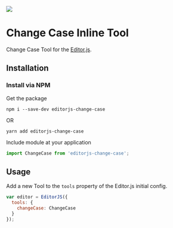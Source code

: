 ![](https://badgen.net/badge/Editor.js/v2.0/blue)

# Change Case Inline Tool

Change Case Tool for the [Editor.js](https://editorjs.io).

## Installation

### Install via NPM

Get the package

```shell
npm i --save-dev editorjs-change-case
```

OR 


```shell
yarn add editorjs-change-case
```

Include module at your application

```javascript
import ChangeCase from 'editorjs-change-case';
```

## Usage

Add a new Tool to the `tools` property of the Editor.js initial config.

```javascript
var editor = EditorJS({  
  tools: {
    changeCase: ChangeCase
  }
});
```